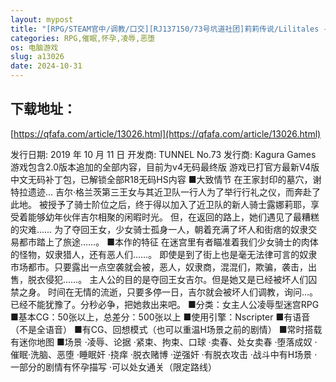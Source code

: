 ```yaml
---
layout: mypost
title: "[RPG/STEAM官中/调教/口交][RJ137150/73号坑道社团]莉莉传说/Lilitales -莉莉传奇-[Ver2.03][PC/1G]"
categories: RPG,催眠,怀孕,凌辱,恶堕
os: 电脑游戏
slug: a13026
date: 2024-10-31
---
```


## 下载地址：

[https://qfafa.com/article/13026.html](https://qfafa.com/article/13026.html)

发行日期:
2019 年 10 月 11 日
开发商:
TUNNEL No.73
发行商:
Kagura Games
游戏包含2.0版本追加的全部内容，目前为v4无码最终版
游戏已打官方最新V4版中文无码补丁包，已解锁全部R18无码HS内容
■大致情节
在王家封印的墓穴，谢特拉遗迹…
吉尔·格兰茨第三王女与其近卫队一行人为了举行行礼之仪，而奔赴了此地。
被授予了骑士阶位之后，终于得以加入了近卫队的新人骑士露娜莉耶，享受着能够幼年伙伴吉尔相聚的闲暇时光。
但，在返回的路上，她们遇见了最糟糕的灾难……
为了夺回王女，少女骑士孤身一人，朝着充满了坏人和街痞的奴隶交易都市踏上了旅途……。
■本作的特征
在迷宫里有者瞄准着我们少女骑士的肉体的怪物，奴隶猎人，还有恶人们……。
即使是到了街上也是毫无法律可言的奴隶市场都市。只要露出一点空袭就会被，恶人，奴隶商，混混们，欺骗，袭击，出售，脱衣侵犯……。
主人公的目的是夺回王女吉尔。但是她又是已经被坏人们囚禁之身。
时间在无情的流逝，只要多停一日，吉尔就会被坏人们调教，询问…。
已经不能犹豫了。分秒必争，把她救出来吧。
■分类：女主人公凌辱型迷宫RPG
■基本CG：50张以上，总差分：500张以上
■使用引擎：Nscripter
■有语音（不是全语音）
■有CG、回想模式（也可以重温H场景之前的剧情）
■常时搭载有迷你地图
■场景
·凌辱、论据
·紧束、拘束、口球
·卖春、处女卖春
·堕落成奴
·催眠·洗脑、恶堕
·睡眠奸
·挠痒
·脱衣赌博
·逆强奸
·有脱衣攻击
·战斗中有H场景
·一部分的剧情有怀孕描写
·可以处女通关（限定路线）